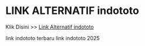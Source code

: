 # LINK ALTERNATIF indototo

Klik Disini >> <a href="https://linksto.pages.dev/">Link Alternatif indototo </a>

link indototo terbaru
link indototo 2025